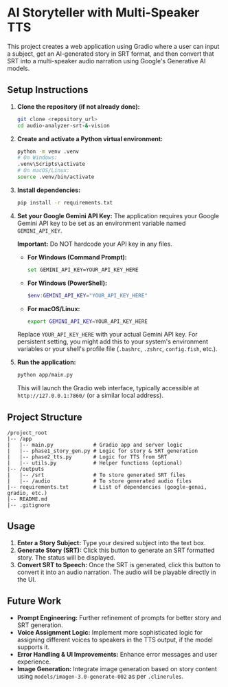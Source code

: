 # AI Storyteller with Multi-Speaker TTS

This project creates a web application using Gradio where a user can input a subject, get an AI-generated story in SRT format, and then convert that SRT into a multi-speaker audio narration using Google's Generative AI models.

## Setup Instructions

1.  **Clone the repository (if not already done):**
    ```bash
    git clone <repository_url>
    cd audio-analyzer-srt-&-vision
    ```

2.  **Create and activate a Python virtual environment:**
    ```bash
    python -m venv .venv
    # On Windows:
    .venv\Scripts\activate
    # On macOS/Linux:
    source .venv/bin/activate
    ```

3.  **Install dependencies:**
    ```bash
    pip install -r requirements.txt
    ```

4.  **Set your Google Gemini API Key:**
    The application requires your Google Gemini API key to be set as an environment variable named `GEMINI_API_KEY`.
    
    **Important:** Do NOT hardcode your API key in any files.

    *   **For Windows (Command Prompt):**
        ```bash
        set GEMINI_API_KEY=YOUR_API_KEY_HERE
        ```
    *   **For Windows (PowerShell):**
        ```powershell
        $env:GEMINI_API_KEY="YOUR_API_KEY_HERE"
        ```
    *   **For macOS/Linux:**
        ```bash
        export GEMINI_API_KEY=YOUR_API_KEY_HERE
        ```
    Replace `YOUR_API_KEY_HERE` with your actual Gemini API key. For persistent setting, you might add this to your system's environment variables or your shell's profile file (`.bashrc`, `.zshrc`, `config.fish`, etc.).

5.  **Run the application:**
    ```bash
    python app/main.py
    ```
    This will launch the Gradio web interface, typically accessible at `http://127.0.0.1:7860/` (or a similar local address).

## Project Structure

```
/project_root
|-- /app
|   |-- main.py             # Gradio app and server logic
|   |-- phase1_story_gen.py # Logic for story & SRT generation
|   |-- phase2_tts.py       # Logic for TTS from SRT
|   |-- utils.py            # Helper functions (optional)
|-- /outputs
|   |-- /srt                # To store generated SRT files
|   |-- /audio              # To store generated audio files
|-- requirements.txt        # List of dependencies (google-genai, gradio, etc.)
|-- README.md
|-- .gitignore
```

## Usage

1.  **Enter a Story Subject:** Type your desired subject into the text box.
2.  **Generate Story (SRT):** Click this button to generate an SRT formatted story. The status will be displayed.
3.  **Convert SRT to Speech:** Once the SRT is generated, click this button to convert it into an audio narration. The audio will be playable directly in the UI.

## Future Work

*   **Prompt Engineering:** Further refinement of prompts for better story and SRT generation.
*   **Voice Assignment Logic:** Implement more sophisticated logic for assigning different voices to speakers in the TTS output, if the model supports it.
*   **Error Handling & UI Improvements:** Enhance error messages and user experience.
*   **Image Generation:** Integrate image generation based on story content using `models/imagen-3.0-generate-002` as per `.clinerules`.
